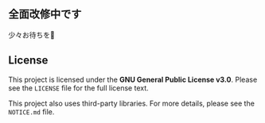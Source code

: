 ## 全面改修中です



少々お待ちを🙏


## License

This project is licensed under the **GNU General Public License v3.0**. Please see the `LICENSE` file for the full license text.

This project also uses third-party libraries. For more details, please see the `NOTICE.md` file.